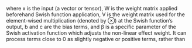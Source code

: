 where x is the input (a vector or tensor), W is the weight matrix applied beforehand Swish
function application, V is the weight matrix used for the element-wised multiplication
(denoted by ⊗) at the Swish function’s output, b and c are the bias terms, and β is a
specific parameter of the Swish activation function which adjusts the non-linear effect
weight. It can process terms close to 0 as slightly negative or positive terms, rather than